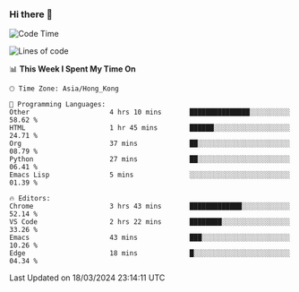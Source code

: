 ### Hi there 👋

<!--
**nicehiro/nicehiro** is a ✨ _special_ ✨ repository because its `README.md` (this file) appears on your GitHub profile.

Here are some ideas to get you started:

- 🔭 I’m currently working on ...
- 🌱 I’m currently learning ...
- 👯 I’m looking to collaborate on ...
- 🤔 I’m looking for help with ...
- 💬 Ask me about ...
- 📫 How to reach me: ...
- 😄 Pronouns: ...
- ⚡ Fun fact: ...
-->

<!--START_SECTION:waka-->
![Code Time](http://img.shields.io/badge/Code%20Time-288%20hrs%2047%20mins-blue)

![Lines of code](https://img.shields.io/badge/From%20Hello%20World%20I%27ve%20Written-2.6%20million%20lines%20of%20code-blue)

📊 **This Week I Spent My Time On** 

```text
🕑︎ Time Zone: Asia/Hong_Kong

💬 Programming Languages: 
Other                    4 hrs 10 mins       ███████████████░░░░░░░░░░   58.62 % 
HTML                     1 hr 45 mins        ██████░░░░░░░░░░░░░░░░░░░   24.71 % 
Org                      37 mins             ██░░░░░░░░░░░░░░░░░░░░░░░   08.79 % 
Python                   27 mins             ██░░░░░░░░░░░░░░░░░░░░░░░   06.41 % 
Emacs Lisp               5 mins              ░░░░░░░░░░░░░░░░░░░░░░░░░   01.39 % 

🔥 Editors: 
Chrome                   3 hrs 43 mins       █████████████░░░░░░░░░░░░   52.14 % 
VS Code                  2 hrs 22 mins       ████████░░░░░░░░░░░░░░░░░   33.26 % 
Emacs                    43 mins             ███░░░░░░░░░░░░░░░░░░░░░░   10.26 % 
Edge                     18 mins             █░░░░░░░░░░░░░░░░░░░░░░░░   04.34 % 
```


 Last Updated on 18/03/2024 23:14:11 UTC
<!--END_SECTION:waka-->
